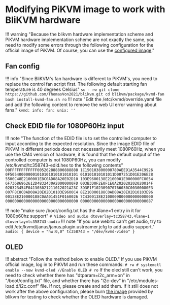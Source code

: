 # Modifying PiKVM image to work with BliKVM hardware

!!! warning "Because the blikvm hardware implementation scheme and PiKVM hardware implementation scheme are not exactly the same, you need to modify some errors through the following configuration for the official image of PiKVM. Of course, you can use the [configured image](./flashing_os.md)."

## **Fan config**
!!! info "Since BliKVM's fan hardware is different to PiKVM's, you need to replace the control fan script first. The following default starting fan temperature is 40 degrees Celsius"
    ```
    su -
    rw
    git clone https://github.com/ThomasVon2021/blikvm.git
    cd blikvm/package/kvmd-fan
    bash install-kvmd-fan.sh
    ro
    ```
!!! note "Edit the /etc/kvmd/override.yaml file and add the following content to remove the web UI error warning about fans."
    ```
    kvmd:
        info:
            fan:
                unix: ''
    ```

## **Check EDID file for 1080P60Hz input**
!!! note "The function of the EDID file is to set the controlled computer to input according to the expected resolution. Since the image EDID file of PiKVM in different periods does not necessarily meet 1080P60Hz, when you use the CM4 version of hardware, it is found that the default output of the controlled computer is not 1080P60Hz, you can modify /etc/kvmd/tc358743-edid.hex to the following contents"
    ```
    00FFFFFFFFFFFF005262888800888888
    1C150103800000780AEE91A3544C9926
    0F505400000001010101010101010101
    010101010101011D007251D01E206E28
    5500C48E2100001E8C0AD08A20E02D10
    103E9600138E2100001E000000FC0054
    6F73686962612D4832430A20000000FD
    003B3D0F2E0F1E0A202020202020014F
    020323454F041303021211012021A23C
    3D3E1F102309070766030C00300080E3
    007F8C8C0AD08A20E02D10103E9600C4
    8E210000188C0AD08A20E02D10103E96
    00138E210000188C0AA01451F0160026
    7C4300138E2100009800000000000000
    00000000000000000000000000000000
    00000000000000000000000000000087
    ```

!!! note "make sure /boot/config.txt has the 4lane=1 entry in it for 1080p60hz support"
    ```
    # Video and audio
    dtoverlay=tc358743,4lane=1
    dtoverlay=tc358743-audio
    ```
!!! note "If you use webrtc can't get audio, try to edit /etc/kvmd/janus/janus.plugin.ustreamer.jcfg to add audio support."
    ```
    audio: {
        device = "hw:0,0"
        tc358743 = "/dev/kvmd-video"
    }
    ```
## **OLED**
!!! abstract "Follow the method below to enable OLED."
    If you use PiKVM official image, log in to PiKVM and run these commands:
    ```
    # rw
    # systemctl enable --now kvmd-oled //Enable OLED
    # ro
    ```
    If the oled still can't work, you need to check whether there has "dtparam=i2c_arm=on" in "/boot/config.txt" file, and whether there has "i2c-dev" in "/etc/modules-load.d/i2c.conf" file. If not, please create and add them.
    If it still does not work after the above configuration, please burn [the image](./flashing_os.md) provided by blikvm for testing to check whether the OLED hardware is damaged.  
